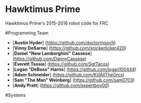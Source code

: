 # Hawktimus Prime 
Hawktimus Prime's 2015-2016 robot code for FRC

#Programming Team
- [**Austin Hyder**] (https://github.com/doctormooch)
- [**Vinny DeSarno**] (https://github.com/snickerlicker420)
- [**Daniel "New Lamborghini" Cassese**] (https://github.com/DannyCassese)
- [**Everett Tsosie**] (https://github.com/SgtTacos)
- [**Logan "DeBoss" Harris**] (https://github.com/logan100444)
- [**Adam Schneider**] (https://github.com/KillAllTheOrcs)
- [**Sam "The Man" Weinberg**] (https://github.com/sam0703)
- [**Andy Pratt**] (https://github.com/expertboy00)

#Systems
